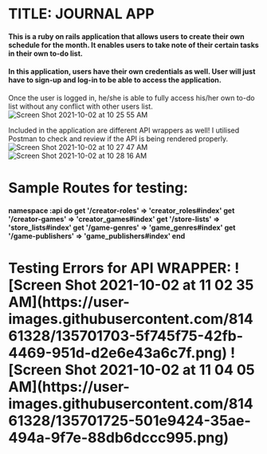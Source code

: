 <h1>TITLE: JOURNAL APP</h1>

<h4>This is a ruby on rails application that allows users to create their own schedule for the month. It enables users to take note of their certain tasks in their own to-do list.</h4>

<h4>In this application, users have their own credentials as well. User will just have to sign-up and log-in to be able to access the application.</h4>

Once the user is logged in, he/she is able to fully access his/her own to-do list without any conflict with other users list. ![Screen Shot 2021-10-02 at 10 25 55 AM](https://user-images.githubusercontent.com/81461328/135700966-055ea9c7-765d-4177-a7e6-00c275ef963f.png)

Included in the application are different API wrappers as well! I utilised Postman to check and review if the API is being rendered properly. ![Screen Shot 2021-10-02 at 10 27 47 AM](https://user-images.githubusercontent.com/81461328/135701000-b5298c1a-601f-44cc-8171-fe1c820c7503.png)
![Screen Shot 2021-10-02 at 10 28 16 AM](https://user-images.githubusercontent.com/81461328/135701007-6627177f-699f-461f-8fe5-ebe72c40433e.png)

<h1>Sample Routes for testing:</h1>  

<h4>namespace :api do
  get '/creator-roles' => 'creator_roles#index'
  get '/creator-games' => 'creator_games#index'
  get '/store-lists' => 'store_lists#index'
  get '/game-genres' => 'game_genres#index'
  get '/game-publishers' => 'game_publishers#index'
 end</h4>

<h1>Testing Errors for API WRAPPER:
![Screen Shot 2021-10-02 at 11 02 35 AM](https://user-images.githubusercontent.com/81461328/135701703-5f745f75-42fb-4469-951d-d2e6e43a6c7f.png)
![Screen Shot 2021-10-02 at 11 04 05 AM](https://user-images.githubusercontent.com/81461328/135701725-501e9424-35ae-494a-9f7e-88db6dccc995.png)
</h1>
